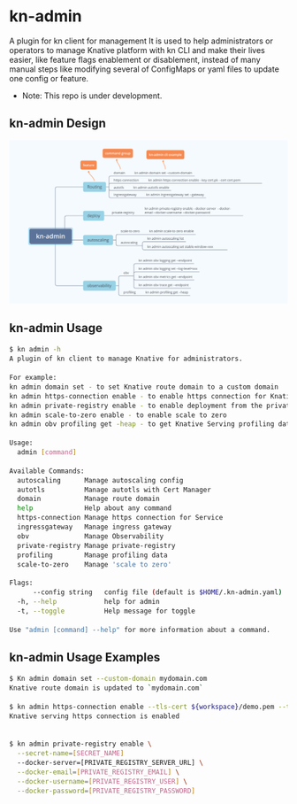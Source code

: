 # kn-admin
A plugin for kn client for management
It is used to help administrators or operators to manage Knative platform with kn CLI and make their lives easier, like feature flags enablement or disablement, instead of many manual steps like modifying several of ConfigMaps or yaml files to update one config or feature.


* Note: This repo is under development.

## kn-admin Design
![kn-admin design](docs/kn_admin_design.png)

## kn-admin Usage
```bash
$ kn admin -h
A plugin of kn client to manage Knative for administrators.

For example:
kn admin domain set - to set Knative route domain to a custom domain
kn admin https-connection enable - to enable https connection for Knative Service
kn admin private-registry enable - to enable deployment from the private registry
kn admin scale-to-zero enable - to enable scale to zero
kn admin obv profiling get -heap - to get Knative Serving profiling data

Usage:
  admin [command]

Available Commands:
  autoscaling      Manage autoscaling config
  autotls          Manage autotls with Cert Manager
  domain           Manage route domain
  help             Help about any command
  https-connection Manage https connection for Service
  ingressgateway   Manage ingress gateway
  obv              Manage Observability
  private-registry Manage private-registry
  profiling        Manage profiling data
  scale-to-zero    Manage 'scale to zero'

Flags:
      --config string   config file (default is $HOME/.kn-admin.yaml)
  -h, --help            help for admin
  -t, --toggle          Help message for toggle

Use "admin [command] --help" for more information about a command.
```

## kn-admin Usage Examples
```bash
$ Kn admin domain set --custom-domain mydomain.com
Knative route domain is updated to `mydomain.com`

$ kn admin https-connection enable --tls-cert ${workspace}/demo.pem --tls-key ${workspace}/demo.key
Knative serving https connection is enabled


$ kn admin private-registry enable \
  --secret-name=[SECRET_NAME]
  --docker-server=[PRIVATE_REGISTRY_SERVER_URL] \
  --docker-email=[PRIVATE_REGISTRY_EMAIL] \
  --docker-username=[PRIVATE_REGISTRY_USER] \
  --docker-password=[PRIVATE_REGISTRY_PASSWORD]

```


